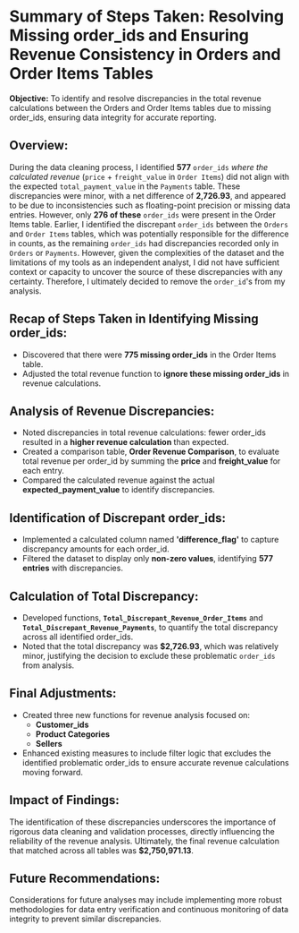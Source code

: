 # Summary of Steps Taken: Resolving Missing order_ids and Ensuring Revenue Consistency in Orders and Order Items Tables

**Objective:** To identify and resolve discrepancies in the total revenue calculations between the Orders and Order Items tables due to missing order_ids, ensuring data integrity for accurate reporting.

## Overview:
During the data cleaning process, I identified **577** `order_ids` *where the calculated revenue* (``price`` + ``freight_value`` in `Order Items`) did not align with the expected `total_payment_value` in the `Payments` table. These discrepancies were minor, with a net difference of **2,726.93**, and appeared to be due to inconsistencies such as floating-point precision or missing data entries. However, only **276 of these** `order_ids` were present in the Order Items table. Earlier, I identified the discrepant `order_ids` between the `Orders` and `Order Items` tables, which was potentially responsible for the difference in counts, as the remaining `order_ids` had discrepancies recorded only in `Orders` or `Payments`. However, given the complexities of the dataset and the limitations of my tools as an independent analyst, I did not have sufficient context or capacity to uncover the source of these discrepancies with any certainty. Therefore, I ultimately decided to remove the `order_id`'s from my analysis.

## Recap of Steps Taken in Identifying Missing order_ids:
- Discovered that there were **775 missing order_ids** in the Order Items table.
- Adjusted the total revenue function to **ignore these missing order_ids** in revenue calculations.

## Analysis of Revenue Discrepancies:
- Noted discrepancies in total revenue calculations: fewer order_ids resulted in a **higher revenue calculation** than expected.
- Created a comparison table, **Order Revenue Comparison**, to evaluate total revenue per order_id by summing the **price** and **freight_value** for each entry.
- Compared the calculated revenue against the actual **expected_payment_value** to identify discrepancies.

## Identification of Discrepant order_ids:
- Implemented a calculated column named **'difference_flag'** to capture discrepancy amounts for each order_id.
- Filtered the dataset to display only **non-zero values**, identifying **577 entries** with discrepancies.

## Calculation of Total Discrepancy:
- Developed functions, **`Total_Discrepant_Revenue_Order_Items`** and **`Total_Discrepant_Revenue_Payments`**, to quantify the total discrepancy across all identified order_ids.
- Noted that the total discrepancy was **$2,726.93**, which was relatively minor, justifying the decision to exclude these problematic `order_ids` from analysis.

## Final Adjustments:
- Created three new functions for revenue analysis focused on:
  - **Customer_ids**
  - **Product Categories**
  - **Sellers**
- Enhanced existing measures to include filter logic that excludes the identified problematic order_ids to ensure accurate revenue calculations moving forward.

## Impact of Findings:
The identification of these discrepancies underscores the importance of rigorous data cleaning and validation processes, directly influencing the reliability of the revenue analysis. Ultimately, the final revenue calculation that matched across all tables was **$2,750,971.13**.

## Future Recommendations:
Considerations for future analyses may include implementing more robust methodologies for data entry verification and continuous monitoring of data integrity to prevent similar discrepancies.

